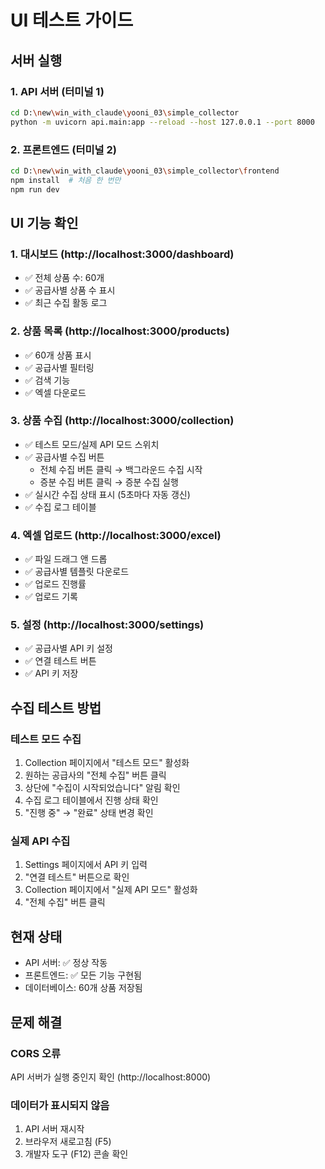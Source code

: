 # UI 테스트 가이드

## 서버 실행

### 1. API 서버 (터미널 1)
```bash
cd D:\new\win_with_claude\yooni_03\simple_collector
python -m uvicorn api.main:app --reload --host 127.0.0.1 --port 8000
```

### 2. 프론트엔드 (터미널 2)
```bash
cd D:\new\win_with_claude\yooni_03\simple_collector\frontend
npm install  # 처음 한 번만
npm run dev
```

## UI 기능 확인

### 1. 대시보드 (http://localhost:3000/dashboard)
- ✅ 전체 상품 수: 60개
- ✅ 공급사별 상품 수 표시
- ✅ 최근 수집 활동 로그

### 2. 상품 목록 (http://localhost:3000/products)
- ✅ 60개 상품 표시
- ✅ 공급사별 필터링
- ✅ 검색 기능
- ✅ 엑셀 다운로드

### 3. 상품 수집 (http://localhost:3000/collection)
- ✅ 테스트 모드/실제 API 모드 스위치
- ✅ 공급사별 수집 버튼
  - 전체 수집 버튼 클릭 → 백그라운드 수집 시작
  - 증분 수집 버튼 클릭 → 증분 수집 실행
- ✅ 실시간 수집 상태 표시 (5초마다 자동 갱신)
- ✅ 수집 로그 테이블

### 4. 엑셀 업로드 (http://localhost:3000/excel)
- ✅ 파일 드래그 앤 드롭
- ✅ 공급사별 템플릿 다운로드
- ✅ 업로드 진행률
- ✅ 업로드 기록

### 5. 설정 (http://localhost:3000/settings)
- ✅ 공급사별 API 키 설정
- ✅ 연결 테스트 버튼
- ✅ API 키 저장

## 수집 테스트 방법

### 테스트 모드 수집
1. Collection 페이지에서 "테스트 모드" 활성화
2. 원하는 공급사의 "전체 수집" 버튼 클릭
3. 상단에 "수집이 시작되었습니다" 알림 확인
4. 수집 로그 테이블에서 진행 상태 확인
5. "진행 중" → "완료" 상태 변경 확인

### 실제 API 수집
1. Settings 페이지에서 API 키 입력
2. "연결 테스트" 버튼으로 확인
3. Collection 페이지에서 "실제 API 모드" 활성화
4. "전체 수집" 버튼 클릭

## 현재 상태
- API 서버: ✅ 정상 작동
- 프론트엔드: ✅ 모든 기능 구현됨
- 데이터베이스: 60개 상품 저장됨

## 문제 해결

### CORS 오류
API 서버가 실행 중인지 확인 (http://localhost:8000)

### 데이터가 표시되지 않음
1. API 서버 재시작
2. 브라우저 새로고침 (F5)
3. 개발자 도구 (F12) 콘솔 확인